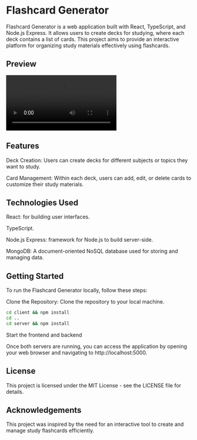 # Flashcard Generator

Flashcard Generator is a web application built with React, TypeScript, and Node.js Express. It allows users to create decks for studying, where each deck contains a list of cards. This project aims to provide an interactive platform for organizing study materials effectively using flashcards.

## Preview

![Website Demo](./client/src/assets/preview.mov)

## Features

Deck Creation: Users can create decks for different subjects or topics they want to study.

Card Management: Within each deck, users can add, edit, or delete cards to customize their study materials.

## Technologies Used

React: for building user interfaces.

TypeScript.

Node.js Express: framework for Node.js to build server-side.

MongoDB: A document-oriented NoSQL database used for storing and managing data.

## Getting Started

To run the Flashcard Generator locally, follow these steps:

Clone the Repository: Clone the repository to your local machine.

```bash
cd client && npm install
cd ..
cd server && npm install
```

Start the frontend and backend

Once both servers are running, you can access the application by opening your web browser and navigating to http://localhost:5000.

## License

This project is licensed under the MIT License - see the LICENSE file for details.

## Acknowledgements

This project was inspired by the need for an interactive tool to create and manage study flashcards efficiently.
